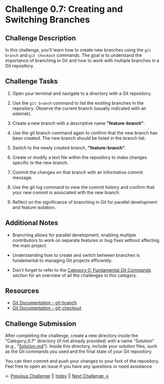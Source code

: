 # Challenge 0.7: Creating and Switching Branches

## Challenge Description

In this challenge, you'll learn how to create new branches using the `git branch` and `git checkout` commands. The goal is to understand the importance of branching in Git and how to work with multiple branches in a Git repository.

## Challenge Tasks

1. Open your terminal and navigate to a directory with a Git repository.

2. Use the `git branch` command to list the existing branches in the repository. Observe the current branch (usually indicated with an asterisk).

3. Create a new branch with a descriptive name **"feature-branch"**.

4. Use the git branch command again to confirm that the new branch has been created. The new branch should be listed in the branch list.

5. Switch to the newly created branch, **"feature-branch"**.
6. Create or modify a text file within the repository to make changes specific to the new branch.

7. Commit the changes on that branch with an informative commit message.

8. Use the git log command to view the commit history and confirm that your new commit is associated with the new branch.

9. Reflect on the significance of branching in Git for parallel development and feature isolation.

## Additional Notes

- Branching allows for parallel development, enabling multiple contributors to work on separate features or bug fixes without affecting the main project.

- Understanding how to create and switch between branches is fundamental to managing Git projects efficiently.

- Don't forget to refer to the [Category 0: Fundamental Git Commands](../about_0.md) section for an overview of all the challenges in this category.

## Resources

- [Git Documentation - git-branch](https://git-scm.com/docs/git-branch)
- [Git Documentation - git-checkout](https://git-scm.com/docs/git-checkout)

## Challenge Submission

After completing the challenge, create a new directory inside the "Category_0.7" directory (if not already provided) with a name "Solution" (e.g., "[Solution.md](./Solution.md)"). Inside this directory, include your solution files, such as the Git commands you used and the final state of your Git repository.

You can then commit and push your changes to your fork of the repository. Feel free to open an issue if you have any questions or need assistance

← [Previous Challenge](../Challenge_0.6/Challenge.md) || [Index](../../README.md) || [Next Challenge →](../Challenge_0.8/Challenge.md)
